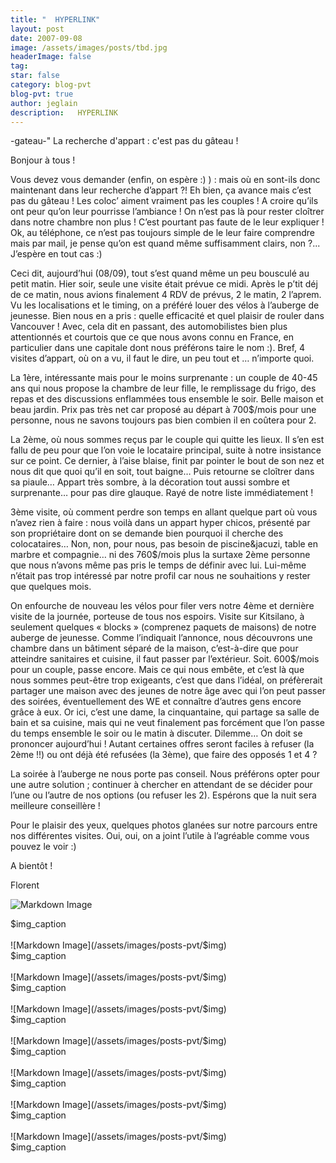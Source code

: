 ```yaml
---
title: "  HYPERLINK"
layout: post
date: 2007-09-08
image: /assets/images/posts/tbd.jpg
headerImage: false
tag:
star: false
category: blog-pvt
blog-pvt: true
author: jeglain
description:   HYPERLINK
---
```

-gateau-"  La recherche d'appart : c'est pas du gâteau ! 

Bonjour à tous !

Vous devez vous demander (enfin, on espère :) ) : mais où en
sont-ils donc maintenant dans leur recherche d’appart ?! Eh bien, ça
avance mais c’est pas du gâteau ! Les coloc’ aiment vraiment pas
les couples ! A croire qu’ils ont peur qu’on leur pourrisse
l’ambiance ! On n’est pas là pour rester cloîtrer dans notre
chambre non plus ! C’est pourtant pas faute de le leur expliquer !
Ok, au téléphone, ce n’est pas toujours simple de le leur faire
comprendre mais par mail, je pense qu’on est quand même suffisamment
clairs, non ?... J’espère en tout cas :)

Ceci dit, aujourd’hui (08/09), tout s’est quand même un peu
bousculé au petit matin. Hier soir, seule une visite était prévue ce
midi. Après le p’tit déj de ce matin, nous avions finalement 4 RDV
de prévus, 2 le matin, 2 l’aprem. Vu les localisations et le timing,
on a préféré louer des vélos à l’auberge de jeunesse. Bien nous
en a pris : quelle efficacité et quel plaisir de rouler dans
Vancouver ! Avec, cela dit en passant, des automobilistes bien plus
attentionnés et courtois que ce que nous avons connu en France, en
particulier dans une capitale dont nous préférons taire le nom :).
Bref, 4 visites d’appart, où on a vu, il faut le dire, un peu tout et
… n’importe quoi.

La 1ère, intéressante mais pour le moins surprenante : un couple de
40-45 ans qui nous propose la chambre de leur fille, le remplissage du
frigo, des repas et des discussions enflammées tous ensemble le soir.
Belle maison et beau jardin. Prix pas très net car proposé au départ
à 700$/mois pour une personne, nous ne savons toujours pas bien combien
il en coûtera pour 2.

La 2ème, où nous sommes reçus par le couple qui quitte les lieux. Il
s’en est fallu de peu pour que l’on voie le locataire principal,
suite à notre insistance sur ce point. Ce dernier, à l’aise blaise,
finit par pointer le bout de son nez et nous dit que quoi qu’il en
soit, tout baigne… Puis retourne se cloîtrer dans sa piaule… Appart
très sombre, à la décoration tout aussi sombre et surprenante… pour
pas dire glauque. Rayé de notre liste immédiatement !

3ème visite, où comment perdre son temps en allant quelque part où
vous n’avez rien à faire : nous voilà dans un appart hyper chicos,
présenté par son propriétaire dont on se demande bien pourquoi il
cherche des colocataires… Non, non, pour nous, pas besoin de
piscine&jacuzi, table en marbre et compagnie… ni des 760$/mois plus la
surtaxe 2ème personne que nous n’avons même pas pris le temps de
définir avec lui. Lui-même n’était pas trop intéressé par notre
profil car nous ne souhaitions y rester que quelques mois.

On enfourche de nouveau les vélos pour filer vers notre 4ème et
dernière visite de la journée, porteuse de tous nos espoirs. Visite
sur Kitsilano, à seulement quelques « blocks » (comprenez paquets
de maisons) de notre auberge de jeunesse. Comme l’indiquait
l’annonce, nous découvrons une chambre dans un bâtiment séparé de
la maison, c’est-à-dire que pour atteindre sanitaires et cuisine, il
faut passer par l’extérieur. Soit. 600$/mois pour un couple, passe
encore. Mais ce qui nous embête, et c’est là que nous sommes
peut-être trop exigeants, c’est que dans l’idéal, on préfèrerait
partager une maison avec des jeunes de notre âge avec qui l’on peut
passer des soirées, éventuellement des WE et connaître d’autres
gens encore grâce à eux. Or ici, c’est une dame, la cinquantaine,
qui partage sa salle de bain et sa cuisine, mais qui ne veut finalement
pas forcément que l’on passe du temps ensemble le soir ou le matin à
discuter. Dilemme… On doit se prononcer aujourd’hui ! Autant
certaines offres seront faciles à refuser (la 2ème !!) ou ont déjà
été refusées (la 3ème), que faire des opposés 1 et 4 ?

La soirée à l’auberge ne nous porte pas conseil. Nous préférons
opter pour une autre solution ; continuer à chercher en attendant de
se décider pour l’une ou l’autre de nos options (ou refuser les 2).
Espérons que la nuit sera meilleure conseillère !

Pour le plaisir des yeux, quelques photos glanées sur notre parcours
entre nos différentes visites. Oui, oui, on a joint l’utile à
l’agréable comme vous pouvez le voir :)

A bientôt !

Florent

![Markdown Image](/assets/images/posts-pvt/$img)
<figcaption class="caption">$img_caption</figcaption>
<br>
![Markdown Image](/assets/images/posts-pvt/$img)
<figcaption class="caption">$img_caption</figcaption>
<br>
![Markdown Image](/assets/images/posts-pvt/$img)
<figcaption class="caption">$img_caption</figcaption>
<br>
![Markdown Image](/assets/images/posts-pvt/$img)
<figcaption class="caption">$img_caption</figcaption>
<br>
![Markdown Image](/assets/images/posts-pvt/$img)
<figcaption class="caption">$img_caption</figcaption>
<br>
![Markdown Image](/assets/images/posts-pvt/$img)
<figcaption class="caption">$img_caption</figcaption>
<br>
![Markdown Image](/assets/images/posts-pvt/$img)
<figcaption class="caption">$img_caption</figcaption>
<br>
![Markdown Image](/assets/images/posts-pvt/$img)
<figcaption class="caption">$img_caption</figcaption>
<br>
